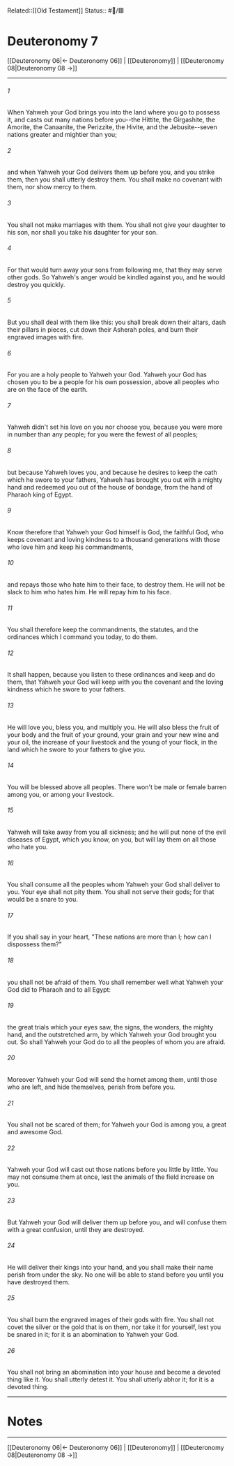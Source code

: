 Related::[[Old Testament]]
Status:: #📖/🟥
# Deuteronomy 7

[[Deuteronomy 06|← Deuteronomy 06]] | [[Deuteronomy]] | [[Deuteronomy 08|Deuteronomy 08 →]]
***



###### 1 
When Yahweh your God brings you into the land where you go to possess it, and casts out many nations before you--the Hittite, the Girgashite, the Amorite, the Canaanite, the Perizzite, the Hivite, and the Jebusite--seven nations greater and mightier than you; 

###### 2 
and when Yahweh your God delivers them up before you, and you strike them, then you shall utterly destroy them. You shall make no covenant with them, nor show mercy to them. 

###### 3 
You shall not make marriages with them. You shall not give your daughter to his son, nor shall you take his daughter for your son. 

###### 4 
For that would turn away your sons from following me, that they may serve other gods. So Yahweh's anger would be kindled against you, and he would destroy you quickly. 

###### 5 
But you shall deal with them like this: you shall break down their altars, dash their pillars in pieces, cut down their Asherah poles, and burn their engraved images with fire. 

###### 6 
For you are a holy people to Yahweh your God. Yahweh your God has chosen you to be a people for his own possession, above all peoples who are on the face of the earth. 

###### 7 
Yahweh didn't set his love on you nor choose you, because you were more in number than any people; for you were the fewest of all peoples; 

###### 8 
but because Yahweh loves you, and because he desires to keep the oath which he swore to your fathers, Yahweh has brought you out with a mighty hand and redeemed you out of the house of bondage, from the hand of Pharaoh king of Egypt. 

###### 9 
Know therefore that Yahweh your God himself is God, the faithful God, who keeps covenant and loving kindness to a thousand generations with those who love him and keep his commandments, 

###### 10 
and repays those who hate him to their face, to destroy them. He will not be slack to him who hates him. He will repay him to his face. 

###### 11 
You shall therefore keep the commandments, the statutes, and the ordinances which I command you today, to do them. 

###### 12 
It shall happen, because you listen to these ordinances and keep and do them, that Yahweh your God will keep with you the covenant and the loving kindness which he swore to your fathers. 

###### 13 
He will love you, bless you, and multiply you. He will also bless the fruit of your body and the fruit of your ground, your grain and your new wine and your oil, the increase of your livestock and the young of your flock, in the land which he swore to your fathers to give you. 

###### 14 
You will be blessed above all peoples. There won't be male or female barren among you, or among your livestock. 

###### 15 
Yahweh will take away from you all sickness; and he will put none of the evil diseases of Egypt, which you know, on you, but will lay them on all those who hate you. 

###### 16 
You shall consume all the peoples whom Yahweh your God shall deliver to you. Your eye shall not pity them. You shall not serve their gods; for that would be a snare to you. 

###### 17 
If you shall say in your heart, "These nations are more than I; how can I dispossess them?" 

###### 18 
you shall not be afraid of them. You shall remember well what Yahweh your God did to Pharaoh and to all Egypt: 

###### 19 
the great trials which your eyes saw, the signs, the wonders, the mighty hand, and the outstretched arm, by which Yahweh your God brought you out. So shall Yahweh your God do to all the peoples of whom you are afraid. 

###### 20 
Moreover Yahweh your God will send the hornet among them, until those who are left, and hide themselves, perish from before you. 

###### 21 
You shall not be scared of them; for Yahweh your God is among you, a great and awesome God. 

###### 22 
Yahweh your God will cast out those nations before you little by little. You may not consume them at once, lest the animals of the field increase on you. 

###### 23 
But Yahweh your God will deliver them up before you, and will confuse them with a great confusion, until they are destroyed. 

###### 24 
He will deliver their kings into your hand, and you shall make their name perish from under the sky. No one will be able to stand before you until you have destroyed them. 

###### 25 
You shall burn the engraved images of their gods with fire. You shall not covet the silver or the gold that is on them, nor take it for yourself, lest you be snared in it; for it is an abomination to Yahweh your God. 

###### 26 
You shall not bring an abomination into your house and become a devoted thing like it. You shall utterly detest it. You shall utterly abhor it; for it is a devoted thing.

---
# Notes


***
[[Deuteronomy 06|← Deuteronomy 06]] | [[Deuteronomy]] | [[Deuteronomy 08|Deuteronomy 08 →]]
